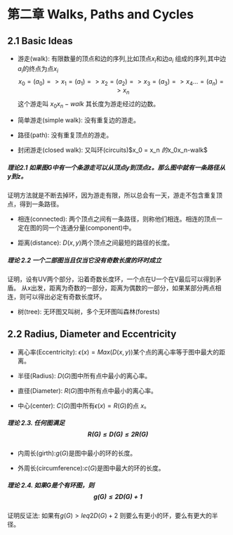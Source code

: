 # 第二章 Walks, Paths and Cycles

## 2.1 Basic Ideas

- 游走(walk): 有限数量的顶点和边的序列,比如顶点$x_i$和边$a_i$ 组成的序列,其中边$a_i$的终点为点$x_i$
$$x_0 =(a_0)=> x_1 =(a_1)=> x_2 =(a_2)=> x_3 =(a_3)=> x_4 ... =(a_n)=> x_n  $$
这个游走叫 $x_0x_n-walk$ 其长度为游走经过的边数。

- 简单游走(simple walk): 没有重复边的游走。

- 路径(path): 没有重复顶点的游走。

- 封闭游走(closed walk): 又叫环(circuits)$x_0 = x_n $的$x_0x_n-walk$

##### 理论2.1 如果图G中有一个条游走可以从顶点y到顶点z。那么图中就有一条路径从y到z。

证明方法就是不断去掉环，因为游走有限，所以总会有一天，游走不包含重复顶点，得到一条路径。

- 相连(connected): 两个顶点之间有一条路径，则称他们相连。相连的顶点一定在图的同一个连通分量(component)中。

- 距离(distance): $D(x, y)$两个顶点之间最短的路径的长度。

##### 理论 2.2 一个二部图当且仅当它没有奇数长度的环时成立
证明，设有UV两个部分，沿着奇数长度环，一个点在U一个在V最后可以得到矛盾。
从x出发，距离为奇数的一部分，距离为偶数的一部分，如果某部分两点相连，则可以得出必定有奇数长度环。

- 树(tree): 无环图又叫树，多个无环图叫森林(forests)

## 2.2 Radius, Diameter and Eccentricity 
- 离心率(Eccentricity): $\epsilon(x) = Max(D(x,y))$某个点的离心率等于图中最大的距离。

- 半径(Radius): $D(G)$图中所有点中最小的离心率。

- 直径(Diameter): $R(G)$图中所有点中最小的离心率。

- 中心(center): $C(G)$图中所有$\epsilon(x) = R(G)$的点 $x$。

##### 理论 2.3. 任何图满足 $$R(G) \leq D(G) \leq 2R(G)$$

- 内周长(girth):$g(G)$是图中最小的环的长度。

- 外周长(circumference):$c(G)$是图中最大的环的长度。

##### 理论 2.4. 如果G是个有环图，则 $$g(G) \leq 2D(G) + 1$$

证明反证法: 如果有$g(G) > leq2D(G) + 2$ 则要么有更小的环，要么有更大的半径。
